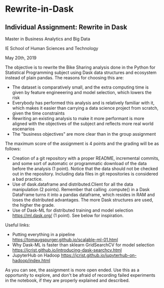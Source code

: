 # Rewrite-in-Dask
## Individual Assignment: Rewrite in Dask

Master in Business Analytics and Big Data

IE School of Human Sciences and Technology

May 20th, 2019


The objective is to rewrite the Bike Sharing analysis done in the Python for Statistical Programming subject using Dask data structures and ecosystem instead of plain pandas.
The reasons for choosing this are:

-  The dataset is comparatively small, and the extra computing time is given by feature engineeering and model selection,        which lowers the risk
-  Everybody has performed this analysis and is relatively familiar with it, which makes it easier than carrying a data          science project from scratch, given the time constraints
-  Rewriting an existing analysis to make it more performant is more aligned with the objectives of the subject and reflects      more real world escenarios
-  The "business objectives" are more clear than in the group assignment


The maximum score of the assignment is 4 points and the grading will be as follows:

-   Creation of a git repository with a proper README, incremental commits, and some sort of automatic or programmatic download of the data before the analysis (1 point). Notice that the data should not be checked out in the repository. Including data files in git repositories is considered a bad practice.
-   Use of dask.dataframe and distributed.Client for all the data manipulation (2 points). Remember that calling .compute() in a Dask DataFrame turns it into a pandas dataframe, which resides in RAM and loses the distributed advantages. The more Dask structures are used, the higher the grade.
-   Use of Dask-ML for distributed training and model selection https://ml.dask.org/ (1 point). See below for inspiration.


Useful links:

- Putting everything in a pipeline https://tomaugspurger.github.io/scalable-ml-01.html
- Why Dask-ML is faster than sklearn GridSearchCV for model selection https://jcrist.github.io/introducing-dask-searchcv.html
- JupyterHub on Hadoop https://jcrist.github.io/jupyterhub-on-hadoop/index.html

As you can see, the assignment is more open ended. Use this as a opportunity to explore, and don't be afraid of recording failed experiments in the notebook, if they are properly explained and described.
